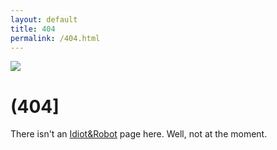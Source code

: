```yaml
---
layout: default
title: 404
permalink: /404.html
---
```

<img src="{{ site.avatar }}">
<h1>(404]</h1>
There isn't an <a href="{{ site.baseurl }}/">Idiot&Robot</a> page here. Well, not at the moment.
